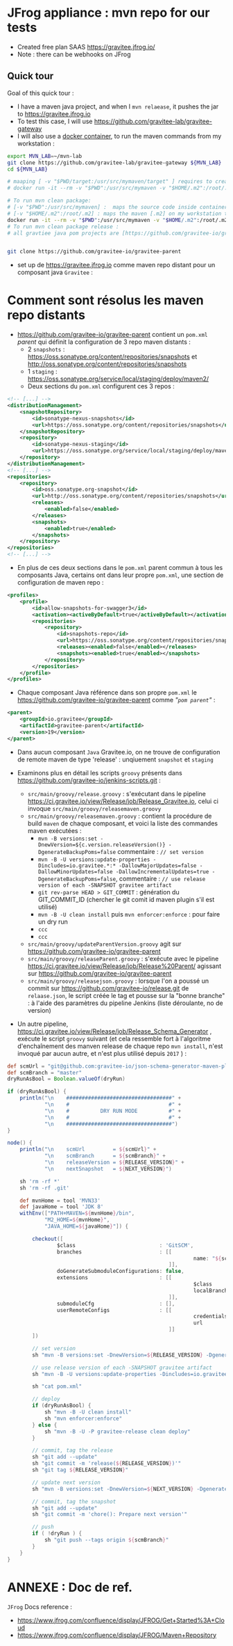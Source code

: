 # JFrog appliance : mvn repo for our tests


* Created free plan SAAS https://gravitee.jfrog.io/
* Note : there can be webhooks on JFrog

## Quick tour

Goal of this quick tour :

* I have a maven java project, and when I `mvn relaease`, it pushes the jar to https://gravitee.jfrog.io
* To test this case, I will use https://github.com/gravitee-lab/gravitee-gateway
* I will also use a [docker container](https://hub.docker.com/_/maven), to run the maven commands from my workstation :

```bash
export MVN_LAB=~/mvn-lab
git clone https://github.com/gravitee-lab/gravitee-gateway ${MVN_LAB}
cd ${MVN_LAB}

# maaping [ -v "$PWD/target:/usr/src/mymaven/target" ] requires to create a docker image to manage UID GID of linux user inside and outside container
# docker run -it --rm -v "$PWD":/usr/src/mymaven -v "$HOME/.m2":/root/.m2 -v "$PWD/target:/usr/src/mymaven/target" -w /usr/src/mymaven maven mvn clean package

# To run mvn clean package:
# [-v "$PWD":/usr/src/mymaven] :  maps the source code inside container
# [-v "$HOME/.m2":/root/.m2] : maps the maven [.m2] on my workstation to the one inside the container. I will ust this one to use settings.xml
docker run -it --rm -v "$PWD":/usr/src/mymaven -v "$HOME/.m2":/root/.m2 -w /usr/src/mymaven maven mvn clean package
# To run mvn clean package release :
# all gravtiee java pom projects are [https://github.com/gravitee-io/gravitee-parent/]


git clone https://github.com/gravitee-io/gravitee-parent

```

* set up de https://gravitee.jfrog.io comme maven repo distant pour un composant java `Gravitee` :

# Comment sont résolus les maven repo distants

* https://github.com/gravitee-io/gravitee-parent contient un `pom.xml` _parent_ qui définit la configuration de 3 repo maven distants :
  * 2 `snapshots` : https://oss.sonatype.org/content/repositories/snapshots et http://oss.sonatype.org/content/repositories/snapshots
  * 1 `staging` : https://oss.sonatype.org/service/local/staging/deploy/maven2/
  * Deux sections du `pom.xml` configurent ces 3 repos :


```Xml
<!-- [...] -->
<distributionManagement>
    <snapshotRepository>
        <id>sonatype-nexus-snapshots</id>
        <url>https://oss.sonatype.org/content/repositories/snapshots</url>
    </snapshotRepository>
    <repository>
        <id>sonatype-nexus-staging</id>
        <url>https://oss.sonatype.org/service/local/staging/deploy/maven2/</url>
    </repository>
</distributionManagement>
<!-- [...] -->
<repositories>
    <repository>
        <id>oss.sonatype.org-snapshot</id>
        <url>http://oss.sonatype.org/content/repositories/snapshots</url>
        <releases>
            <enabled>false</enabled>
        </releases>
        <snapshots>
            <enabled>true</enabled>
        </snapshots>
    </repository>
</repositories>
<!-- [...] -->
```
* En plus de ces deux sections dans le `pom.xml` parent commun à tous les composants Java, certains ont dans leur propre `pom.xml`, une section de configuration de maven repo :

```Xml
<profiles>
    <profile>
        <id>allow-snapshots-for-swagger3</id>
        <activation><activeByDefault>true</activeByDefault></activation>
        <repositories>
            <repository>
                <id>snapshots-repo</id>
                <url>https://oss.sonatype.org/content/repositories/snapshots</url>
                <releases><enabled>false</enabled></releases>
                <snapshots><enabled>true</enabled></snapshots>
            </repository>
        </repositories>
    </profile>
</profiles>
```

* Chaque composant Java référence dans son propre `pom.xml` le https://github.com/gravitee-io/gravitee-parent comme _"`pom parent`"_ :

```Xml
<parent>
    <groupId>io.gravitee</groupId>
    <artifactId>gravitee-parent</artifactId>
    <version>19</version>
</parent>
```

* Dans aucun composant `Java` Gravitee.io, on ne trouve de configuration de remote maven de type 'release' : unqiuement `snapshot` et `staging`
* Examinons plus en détail les scripts `groovy` présents dans https://github.com/gravitee-io/jenkins-scripts.git :
  * `src/main/groovy/release.groovy` : s'exécutant dans le pipeline https://ci.gravitee.io/view/Release/job/Release_Gravitee.io, celui ci invoque `src/main/groovy/releasemaven.groovy`
  * `src/main/groovy/releasemaven.groovy` : contient la procédure de build `maven` de chaque composant, et voici la liste des commandes maven exécutées :
    * `mvn -B versions:set -DnewVersion=${c.version.releaseVersion()} -DgenerateBackupPoms=false` commentaire : `// set version`
    * `mvn -B -U versions:update-properties -Dincludes=io.gravitee.*:* -DallowMajorUpdates=false -DallowMinorUpdates=false -DallowIncrementalUpdates=true -DgenerateBackupPoms=false`,  commentaire : `// use release version of each -SNAPSHOT gravitee artifact`
    * `git rev-parse HEAD > GIT_COMMIT` : génération du GIT_COMMIT_ID (chercher le git comit id maven plugin s'il est utilisé)
    * `mvn -B -U clean install` puis `mvn enforcer:enforce` :  pour faire un dry run
    * `ccc`
    * `ccc`
  * `src/main/groovy/updateParentVersion.groovy` agit sur https://github.com/gravitee-io/gravitee-parent
  * `src/main/groovy/releaseParent.groovy` : s'exécute avec le pipeline https://ci.gravitee.io/view/Release/job/Release%20Parent/ agissant sur https://github.com/gravitee-io/gravitee-parent
  * `src/main/groovy/releasejson.groovy` : lorsque l'on a poussé un commit sur https://github.com/gravitee-io/release.git de `relaase.json`, le script créée le tag et pousse sur la "bonne branche" : à l'aide des paramètres du pipeline Jenkins (liste déroulante, no de version)




* Un autre pipeline, https://ci.gravitee.io/view/Release/job/Release_Schema_Generator , exécute le script `groovy` suivant (et cela ressemble fort à l'algoritme d'enchaînement des manven release de chaque repo `mvn install`, n'est invoqué par aucun autre, et  n'est plus utilisé depuis `2017` )  :

```Groovy
def scmUrl = "git@github.com:gravitee-io/json-schema-generator-maven-plugin.git"
def scmBranch = "master"
dryRunAsBool = Boolean.valueOf(dryRun)

if (dryRunAsBool) {
    println("\n    ##################################" +
            "\n    #                                #" +
            "\n    #          DRY RUN MODE          #" +
            "\n    #                                #" +
            "\n    ##################################")
}

node() {
    println("\n    scmUrl         = ${scmUrl}" +
            "\n    scmBranch      = ${scmBranch}" +
            "\n    releaseVersion = ${RELEASE_VERSION}" +
            "\n    nextSnapshot   = ${NEXT_VERSION}")

    sh 'rm -rf *'
    sh 'rm -rf .git'

    def mvnHome = tool 'MVN33'
    def javaHome = tool 'JDK 8'
    withEnv(["PATH+MAVEN=${mvnHome}/bin",
            "M2_HOME=${mvnHome}",
            "JAVA_HOME=${javaHome}"]) {

        checkout([
                $class                           : 'GitSCM',
                branches                         : [[
                                                            name: "${scmBranch}"
                                                    ]],
                doGenerateSubmoduleConfigurations: false,
                extensions                       : [[
                                                            $class     : 'LocalBranch',
                                                            localBranch: "${scmBranch}"
                                                    ]],
                submoduleCfg                     : [],
                userRemoteConfigs                : [[
                                                            credentialsId: 'ce78e461-eab0-44fb-bc8d-15b7159b483d',
                                                            url          : "${scmUrl}"
                                                    ]]
        ])

        // set version
        sh "mvn -B versions:set -DnewVersion=${RELEASE_VERSION} -DgenerateBackupPoms=false"

        // use release version of each -SNAPSHOT gravitee artifact
        sh "mvn -B -U versions:update-properties -Dincludes=io.gravitee.*:* -DgenerateBackupPoms=false"

        sh "cat pom.xml"

        // deploy
        if (dryRunAsBool) {
            sh "mvn -B -U clean install"
            sh "mvn enforcer:enforce"
        } else {
            sh "mvn -B -U -P gravitee-release clean deploy"
        }

        // commit, tag the release
        sh "git add --update"
        sh "git commit -m 'release(${RELEASE_VERSION})'"
        sh "git tag ${RELEASE_VERSION}"

        // update next version
        sh "mvn -B versions:set -DnewVersion=${NEXT_VERSION} -DgenerateBackupPoms=false"

        // commit, tag the snapshot
        sh "git add --update"
        sh "git commit -m 'chore(): Prepare next version'"

        // push
        if ( !dryRun ) {
            sh "git push --tags origin ${scmBranch}"
        }
    }
}
```



# ANNEXE : Doc de ref.

`JFrog` Docs reference :

* https://www.jfrog.com/confluence/display/JFROG/Get+Started%3A+Cloud
* https://www.jfrog.com/confluence/display/JFROG/Maven+Repository
